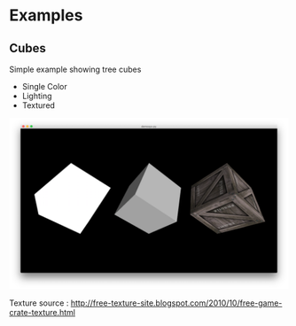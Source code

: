 Examples
========

Cubes
-----

Simple example showing tree cubes

* Single Color
* Lighting
* Textured

![screenshot](https://raw.githubusercontent.com/Contraz/demosys-py/master/examples/images/cubes.png)

Texture source : http://free-texture-site.blogspot.com/2010/10/free-game-crate-texture.html
